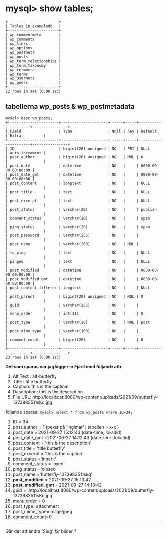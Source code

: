 #  mysql> show tables;
```
+-----------------------+
| Tables_in_exampledb   |
+-----------------------+
| wp_commentmeta        |
| wp_comments           |
| wp_links              |
| wp_options            |
| wp_postmeta           |
| wp_posts              |
| wp_term_relationships |
| wp_term_taxonomy      |
| wp_termmeta           |
| wp_terms              |
| wp_usermeta           |
| wp_users              |
+-----------------------+
12 rows in set (0.00 sec)
```

## tabellerna wp_posts & wp_postmetadata

```
mysql> desc wp_posts;
+-----------------------+---------------------+------+-----+---------------------+----------------+
| Field                 | Type                | Null | Key | Default             | Extra          |
+-----------------------+---------------------+------+-----+---------------------+----------------+
| ID                    | bigint(20) unsigned | NO   | PRI | NULL                | auto_increment |
| post_author           | bigint(20) unsigned | NO   | MUL | 0                   |                |
| post_date             | datetime            | NO   |     | 0000-00-00 00:00:00 |                |
| post_date_gmt         | datetime            | NO   |     | 0000-00-00 00:00:00 |                |
| post_content          | longtext            | NO   |     | NULL                |                |
| post_title            | text                | NO   |     | NULL                |                |
| post_excerpt          | text                | NO   |     | NULL                |                |
| post_status           | varchar(20)         | NO   |     | publish             |                |
| comment_status        | varchar(20)         | NO   |     | open                |                |
| ping_status           | varchar(20)         | NO   |     | open                |                |
| post_password         | varchar(255)        | NO   |     |                     |                |
| post_name             | varchar(200)        | NO   | MUL |                     |                |
| to_ping               | text                | NO   |     | NULL                |                |
| pinged                | text                | NO   |     | NULL                |                |
| post_modified         | datetime            | NO   |     | 0000-00-00 00:00:00 |                |
| post_modified_gmt     | datetime            | NO   |     | 0000-00-00 00:00:00 |                |
| post_content_filtered | longtext            | NO   |     | NULL                |                |
| post_parent           | bigint(20) unsigned | NO   | MUL | 0                   |                |
| guid                  | varchar(255)        | NO   |     |                     |                |
| menu_order            | int(11)             | NO   |     | 0                   |                |
| post_type             | varchar(20)         | NO   | MUL | post                |                |
| post_mime_type        | varchar(100)        | NO   |     |                     |                |
| comment_count         | bigint(20)          | NO   |     | 0                   |                |
+-----------------------+---------------------+------+-----+---------------------+----------------+
23 rows in set (0.00 sec)
```

**Det som sparas när jag lägger in Fjäril med följande attr.**
1. Alt Text : alt-butterfly
2. Title : title butterfly
3. Caption: this is the captioin
4. Description: this is the description 
5. File URL: http://localhost:8080/wp-content/uploads/2021/09/butterfly-1373983511sKq.jpg 

följande sparas: `mysql> select * from wp_posts where ID=34;`
1. ID = 34
2. post_author = 1 (pekar på 'ingimar' i tabellen = xxx )
3. post_date = 2021-09-27 15:12:43 (date-time, lokaltid)
4. post_date_gmt =2021-09-27 14:12:43 (date-time, lokaltid)
5. post_content = 'this is the description'
6. post_title = 'title butterfly'
7. post_excerpt = 'this is the caption' 
8. post_status ='inherit'
9. comment_status = 'open'
10. ping_status ='closed'
11. post_name ='butterfly-1373983511skq'
12. **post_modified** = 2021-09-27 15:13:42
13. **post_modified_gmt** = 2021-09-27 14:13:42
14. guid = 'http://localhost:8080/wp-content/uploads/2021/09/butterfly-1373983511sKq.jpg'
15. menu order = 0
16. post_type=attachment
17. post_mime_type=image/jpeg
18. comment_count=0



-----------
Går det att ändra 'Slug' för bilder ?
